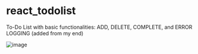 # react_todolist
To-Do List with basic functionalities: ADD, DELETE, COMPLETE, and ERROR LOGGING (added from my end)

![image](https://github.com/moditaranaa/react_todolist/assets/86844121/e13d8161-aa59-4583-8c8b-f73328c6e34b)

